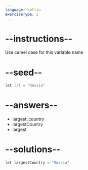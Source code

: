 ```yaml
---
language: kotlin
exerciseType: 2
---
```


# --instructions--

Use camel case for this variable name

# --seed--

```kotlin
let [/] = "Russia"
```

# --answers--

- largest_country
- largestCountry
- largest

# --solutions--

```kotlin
let largestCountry = "Russia"
```
